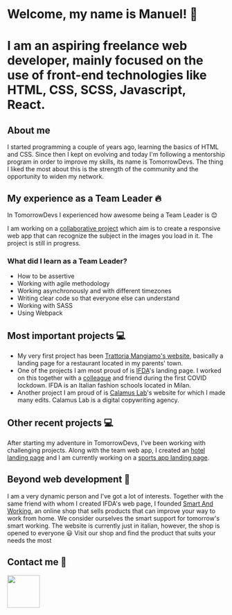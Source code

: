 
# Welcome, my name is Manuel! :wave:

# I am an aspiring freelance web developer, mainly focused on the use of front-end technologies like HTML, CSS, SCSS, Javascript, React.

## About me

I started programming a couple of years ago, learning the basics of HTML and CSS. Since then I kept on evolving and today I'm following a mentorship program in order to improve my skills, its name is TomorrowDevs. The thing I liked the most about this is the strength of the community and the opportunity to widen my network.

## My experience as a Team Leader :fire:

In TomorrowDevs I experienced how awesome being a Team Leader is :blush:

I am working on a [collaborative project](https://github.com/manuelalonge/team-four-webapp-frontend) which aim is to create a responsive web app that can recognize the subject in the images you load in it. The project is still in progress.

### What did I learn as a Team Leader?

* How to be assertive
* Working with agile methodology
* Working asynchronously and with different timezones
* Writing clear code so that everyone else can understand
* Working with SASS
* Using Webpack

## Most important projects :computer:

* My very first project has been [Trattoria Mangiamo's website](https://bartrattoriamangiamo.000webhostapp.com/), basically a landing page for a restaurant located in my parents' town.
* One of the projects I am most proud of is [IFDA](https://ifdaorientamento.it/)'s landing page. I worked on this together with a [colleague](http://www.coderune.com/) and friend during the first COVID lockdown. IFDA is an Italian fashion schools located in Milan.
* Another project I am proud of is [Calamus Lab](https://www.calamuslab.it/lab/)'s website for which I made many edits. Calamus Lab is a digital copywriting agency.

## Other recent projects :computer:

After starting my adventure in TomorrowDevs, I've been working with challenging projects. Along with the team web app, I created an [hotel landing page](https://github.com/manuelalonge/hotel-landing-page) and I am currently working on a [sports app landing page](https://github.com/manuelalonge/sports-responsive-landing-page).

## Beyond web development :muscle:

I am a very dynamic person and I've got a lot of interests. Together with the same friend with whom I created IFDA's web page, I founded [Smart And Working](https://smartandworking.com/), an online shop that sells products that can improve your way to work from home. We consider ourselves the smart support for tomorrow's smart working. The website is currently just in italian, however, the shop is opened to everyone :smiley: Visit our shop and find the product that suits your needs the most

## Contact me :email:

<a href="https://www.linkedin.com/in/manuelalonge/" target="_blank"><img src="https://raw.githubusercontent.com/soroushchehresa/github-readme-linkedin/master/linkedin-github.png" width="75" /><a>
